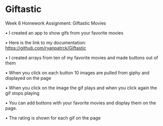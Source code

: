 # Giftastic

Week 6 Homework Assignment: Giftastic Movies

•    I created an app to show gifs from your favorite movies

•    Here is the link to my documentation: https://github.com/ryanpatrck/Giftastic

•    I created arrays from ten of my favorite movies and made buttons out of them

•    When you click on each button 10 images are pulled from giphy and displayed on the page

•    When  you click on the image the gif plays and when you click again the gif stops playing

•    You can add buttons with your favorite movies and display them on the page.

•    The rating is shown for each gif on the page

